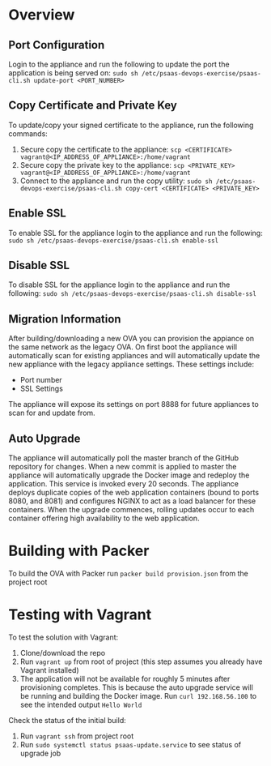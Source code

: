 Overview
=

Port Configuration
-

Login to the appliance and run the following to update the port the application is being served on: `sudo sh /etc/psaas-devops-exercise/psaas-cli.sh update-port <PORT_NUMBER>`

Copy Certificate and Private Key
-

To update/copy your signed certificate to the appliance, run the following commands:

1) Secure copy the certificate to the appliance: `scp <CERTIFICATE> vagrant@<IP_ADDRESS_OF_APPLIANCE>:/home/vagrant`
2) Secure copy the private key to the appliance: `scp <PRIVATE_KEY> vagrant@<IP_ADDRESS_OF_APPLIANCE>:/home/vagrant`
3) Connect to the appliance and run the copy utility: `sudo sh /etc/psaas-devops-exercise/psaas-cli.sh copy-cert <CERTIFICATE> <PRIVATE_KEY>`

Enable SSL
-

To enable SSL for the appliance login to the appliance and run the following: `sudo sh /etc/psaas-devops-exercise/psaas-cli.sh enable-ssl`

Disable SSL
-

To disable SSL for the appliance login to the appliance and run the following: `sudo sh /etc/psaas-devops-exercise/psaas-cli.sh disable-ssl`

Migration Information
-

After building/downloading a new OVA you can provision the appiance on the same network as the legacy OVA.  On first boot the appliance will automatically scan for existing appliances and will automatically update the new appliance with the legacy appliance settings.  These settings include:

- Port number
- SSL Settings

The appliance will expose its settings on port 8888 for future appliances to scan for and update from.

Auto Upgrade
-

The appliance will automatically poll the master branch of the GitHub repository for changes.  When a new commit is applied to master the appliance will automatically upgrade the Docker image and redeploy the application.  This service is invoked every 20 seconds.  The appliance deploys duplicate copies of the web application containers (bound to ports 8080, and 8081) and configures NGINX to act as a load balancer for these containers.  When the upgrade commences, rolling updates occur to each container offering high availability to the web application.

Building with Packer
=

To build the OVA with Packer run `packer build provision.json` from the project root

Testing with Vagrant
=

To test the solution with Vagrant:

1) Clone/download the repo
2) Run `vagrant up` from root of project (this step assumes you already have Vagrant installed)
3) The application will not be available for roughly 5 minutes after provisioning completes.  This is because the auto upgrade service will be running and building the Docker image.  Run `curl 192.168.56.100` to see the intended output `Hello World`

Check the status of the initial build:

1) Run `vagrant ssh` from project root
2) Run `sudo systemctl status psaas-update.service` to see status of upgrade job
